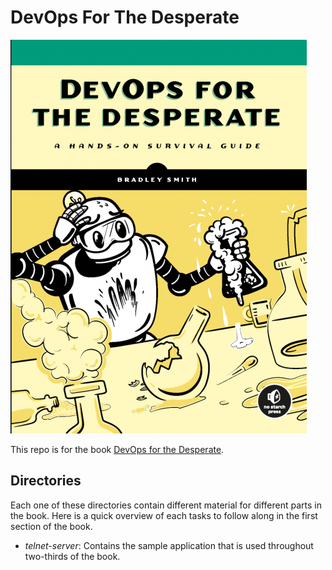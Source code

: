 # DevOps For The Desperate

![dftd](book-cover.png "Book front cover")

This repo is for the book [DevOps for the Desperate](https://nostarch.com/devops-desperate).

## Directories

Each one of these directories contain different material for different parts in the book.
Here is a quick overview of each tasks to follow along in the first section of the book.


* _telnet-server_: Contains the sample application that is used throughout two-thirds of the book.

